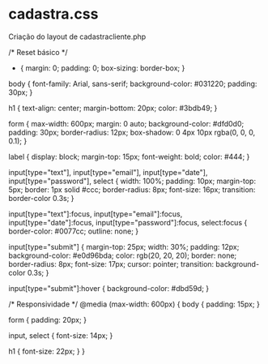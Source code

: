 # cadastra.css
Criação do layout de cadastracliente.php

/* Reset básico */
* {
    margin: 0;
    padding: 0;
    box-sizing: border-box;
}

body {
    font-family: Arial, sans-serif;
    background-color: #031220;
    padding: 30px;
}

h1 {
    text-align: center;
    margin-bottom: 20px;
    color: #3bdb49;
}

form {
    max-width: 600px;
    margin: 0 auto;
    background-color: #dfd0d0;
    padding: 30px;
    border-radius: 12px;
    box-shadow: 0 4px 10px rgba(0, 0, 0, 0.1);
}

label {
    display: block;
    margin-top: 15px;
    font-weight: bold;
    color: #444;
}

input[type="text"],
input[type="email"],
input[type="date"],
input[type="password"],
select {
    width: 100%;
    padding: 10px;
    margin-top: 5px;
    border: 1px solid #ccc;
    border-radius: 8px;
    font-size: 16px;
    transition: border-color 0.3s;
}

input[type="text"]:focus,
input[type="email"]:focus,
input[type="date"]:focus,
input[type="password"]:focus,
select:focus {
    border-color: #0077cc;
    outline: none;
}

input[type="submit"] {
    margin-top: 25px;
    width: 30%;
    padding: 12px;
    background-color: #e0d96bda;
    color: rgb(20, 20, 20);
    border: none;
    border-radius: 8px;
    font-size: 17px;
    cursor: pointer;
    transition: background-color 0.3s;
}

input[type="submit"]:hover {
    background-color: #dbd59d;
}

/* Responsividade */
@media (max-width: 600px) {
    body {
        padding: 15px;
    }

  form {
        padding: 20px;
    }

  input,
    select {
        font-size: 14px;
    }

  h1 {
        font-size: 22px;
    }
}
